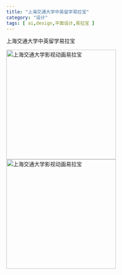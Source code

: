 ```yaml
---
title: "上海交通大学中英留学易拉宝"
category: "设计"
tags: [ ai,design,平面设计,易拉宝 ]
---
```

上海交通大学中英留学易拉宝

<img title="上海交通大学影视动画易拉宝" src="http://acking.github.io/writing/file/upload-img/sjtuk_ylb01_min.jpg" data-original="http://acking.github.io/writing/file/upload-img/sjtuk_ylb01_min.jpg" width="290" style="display: inline;">
<img title="上海交通大学影视动画易拉宝" src="http://acking.github.io/writing/file/upload-img/sjtuk_ylb02_min.jpg" data-original="http://acking.github.io/writing/file/upload-img/sjtuk_ylb02_min.jpg" width="290" style="display: inline;">

